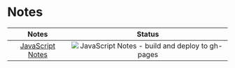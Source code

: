 # Notes

| Notes | Status |
|:--:|:--:|
|[JavaScript Notes](https://books.onejar99.com/notes-box/javascript-notes/)| ![JavaScript Notes - build and deploy to gh-pages](https://github.com/onejar99/notes-box/workflows/JavaScript%20Notes%20-%20build%20and%20deploy%20to%20gh-pages/badge.svg) |
